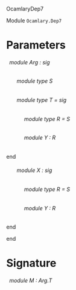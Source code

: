 OcamlaryDep7

 Module `Ocamlary.Dep7`

# Parameters


<a id="argument-1-Arg"></a>
###### &nbsp; module Arg : sig

<a id="module-type-S"></a>
###### &nbsp; &nbsp; &nbsp; &nbsp;module type S



<a id="module-type-T"></a>
###### &nbsp; &nbsp; &nbsp; &nbsp;module type T = sig

<a id="module-type-R"></a>
###### &nbsp; &nbsp; &nbsp; &nbsp;&nbsp; &nbsp; &nbsp;module type R = S



<a id="module-Y"></a>
###### &nbsp; &nbsp; &nbsp; &nbsp;&nbsp; &nbsp; &nbsp;module Y : R


end



<a id="module-X"></a>
###### &nbsp; &nbsp; &nbsp; &nbsp;module X : sig

<a id="module-type-R"></a>
###### &nbsp; &nbsp; &nbsp; &nbsp;&nbsp; &nbsp; &nbsp;module type R = S



<a id="module-Y"></a>
###### &nbsp; &nbsp; &nbsp; &nbsp;&nbsp; &nbsp; &nbsp;module Y : R


end


end




# Signature


<a id="module-M"></a>
###### &nbsp; module M : Arg.T

